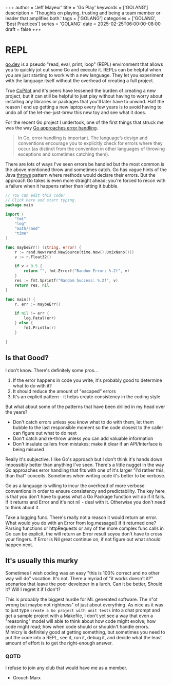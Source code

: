 +++
author = 'Jeff Mayeur'
title = 'Go Play'
keywords = ['GOLANG']
description = 'Thoughts on playing, trusting and being a team member or leader that amplifies both.'
tags = ['GOLANG']
categories = ['GOLANG', 'Best Practices']
series = 'GOLANG'
date = 2025-02-25T06:00:00-08:00
draft = false
+++

# REPL

[go.dev](https://go.dev/play/p/TaAQ_1Y2f9U) is a pseudo "read, eval, print, loop" (REPL) environment that allows you to quickly jot out some Go and execute it. REPLs can be helpful when you are just starting to work with a new language. They let you experiment with the language itself without the overhead of creating a full project.

True [CoPilot](./go-pilot.md) and it's peers have lessened the burden of creating a new project, but it can still be helpful to just play without having to worry about installing any libraries or packages that you'll later have to unwind. Half the reason I end up getting a new laptop every few years is to avoid having to undo all of the let-me-just-brew this new toy and see what it does.

For the recent Go project I undertook, one of the first things that struck me was the way [Go approaches error handling](https://go.dev/blog/error-handling-and-go). 

>In Go, error handling is important. The language’s design and conventions encourage you to explicitly check for errors where they occur (as distinct from the convention in other languages of throwing exceptions and sometimes catching them).

There are lots of ways I've seen errors be handled but the most common is the above mentioned throw and sometimes catch. Go has vague hints of the Java [throws](https://docs.oracle.com/javase/tutorial/essential/exceptions/declaring.html) pattern where methods would declare their errors. But the approach Go takes is even more straight ahead; you're forced to recon with a failure when it happens rather than letting it bubble.

```go
// You can edit this code!
// Click here and start typing.
package main

import (
	"fmt"
	"log"
	"math/rand"
	"time"
)

func maybeErr() (string, error) {
	r := rand.New(rand.NewSource(time.Now().UnixNano()))
	v := r.Float32()

	if v < 0.5 {
		return "", fmt.Errorf("Random Error: %.2f", v)
	}
	res := fmt.Sprintf("Random Success: %.2f", v)
	return res, nil
}

func main() {
	r, err := maybeErr()

	if nil != err {
		log.Fatal(err)
	} else {
		fmt.Println(r)
	}

}
```

## Is that Good?

I don't know. There's definitely some pros...
1. If the error happens in code you write, it's probably good to determine what to do with it?
2. It should reduce the amount of "escaped" errors
3. It's an explicit pattern - it helps create consistency in the coding style

But what about some of the patterns that have been drilled in my head over the years?
- Don't catch errors unless you know what to do with them, let them bubble to the last responsible moment so the code closest to the caller can figure out what to do next
- Don't catch and re-throw unless you can add valuable information
- Don't insulate callers from mistakes; make it clear if an API/Interface is being misused

Really it's subjective. I like Go's approach but I don't think it's hands down impossibly better than anything I've seen. There's a little nugget in the way Go approaches error handling that fits with one of it's larger "I'd rather this, than that" conceits. Sometimes when writing code it's better to be verbose.

Go as a language is willing to incur the overhead of more verbose conventions in order to ensure consistency and predictability. The key here is that you don't have to guess what a Go Package function will do if it fails. If it returns and Error and it's not nil - deal with it.  Otherwise you don't need to think about it.

Take a logging func. There's really not a reason it would return an error. What would you do with an Error from log.message() if it returned one? Parsing functions or httpRequests or any of the more complex func calls in Go can be explicit, the will return an Error result soyou don't have to cross your fingers. If Error is Nil great continue on, if not figure out what should happen next.

## It's usually this murky

Sometimes I wish coding was an easy "this is 100% correct and no other way will do" vocation. It's not. There a myriad of "it works doesn't it?" scenarios that leave the poor developer in a lurch. Can it be better, Should it? Will I regret it if I don't?

This is probably the biggest hurdle for ML generated software. The n"ot wrong but maybe not rightness" of just about everything. As nice as it was to just type `create a Go project with unit tests` into a chat prompt and get a sample project with a Makefile, I don't yet see a way that even a "reasoning" model will able to think about how code might evolve; how code might read; how when code should or shouldn't handle errors. Mimicry is definitely good at getting something, but sometimes you need to put the code into a REPL, see it, run it, debug it, and decide what the least amount of effort is to get the right-enough answer.

### QOTD
I refuse to join any club that would have me as a member.
- Grouch Marx
